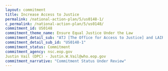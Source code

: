 ```yaml
---
layout: commitment
title: Increase Access to Justice
permalink: /national-action-plan/5/us0148-1/
c_permalink: /national-action-plan/5/us0148/
commitment_id: US0148
commitment_theme_name: Ensure Equal Justice Under the Law
commitment_detail_sub: "ATJ [The Office for Access to Justice] and LAIR [the White House Legal Aid Interagency Rountable] commit to continue work across agencies to increase access to justice for individuals."
commitment_detail_sub_id: "US0148-1"
commitment_status: Commitment
commitment_agency: nsc.eop.gov
Justin Vail (DPC) - Justin.W.Vail@who.eop.gov
commitment_narrative: "Commitment Status Under Review"
---
```


